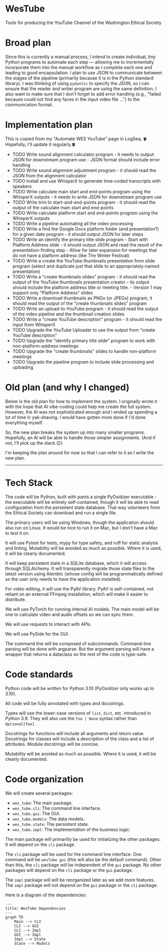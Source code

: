 # WesTube

Tools for producing the YouTube Channel of the Washington Ethical Society

# Broad plan

Since this is currently a manual process, I intend to 
create individual, tiny Python programs to automate each step — allowing
me to incrementally incorporate them into the manual workflow as I 
complete each one and leading to good encapsulation. I plan to use JSON 
to communicate between the stages of the pipeline (primarily because it 
is in the Python standard library). I was thinking of using `pydantic`
to specify the JSON, so I can ensure that the reader and writer program 
are using the same definition. I also want to make sure that I don't 
forget to add error handling (e.g., "failed because could not find any 
faces in the input video file ...") to the communication format.

# Implementation plan

This is copied from my "Automate WES YouTube" page in LogSeq. 🍀Hopefully, I'll update it regularly.🍀

- TODO Write sound alignment calculator program - it needs to output JSON for downstream program use - JSON format should include error handling
- TODO Write sound alignment adjustment program - it should read the JSON from the alignment calculator
- TODO Install and use WhisperX to generate time-coded transcripts with speakers
- TODO Write calculate main start and end-points program using the WhisperX outputs - it needs to write JSON for downstream program use
- TODO Write trim to start-and-end-points program - it should read the output of the calculate main start and end-points
- TODO Write calculate platform start and end-points program using the WhisperX outputs
- TODO Write a pipeline automating all the video processing
- TODO Write a find the Google Docs platform folder (and presentation?) for a given date program - it should output JSON for later steps
- TODO Write an identify the primary title slide program - Start with Platform Address slide - it should output JSON and read the result of the presentation-finding step - Allow for later expansion for meetings that do not have a platform address (like The Winter Festival)
- TODO Write a create the YouTube thumbnails presentation from slide program (select and duplicate just that slide to an appropriately-named presentation)
- TODO Write a "create thumbnails slides" program - it should read the output of the YouTube thumbnails presentation creator - its output should include the platform address title or meeting title. - Version 1 may support only "Platform Address" slides
- TODO Write a download thumbnails as PNGs (or JPEGs) program, it should read the output of the "create thumbnails slides" program
- TODO Write an upload-to-YouTube program - it should read the output of the video pipeline and the thumbnail creation slides
- TODO Write a "create YouTube description" program - it should read the input from WhisperX
- TODO Upgrade the YouTube Uploader to use the output from "create YouTube description"
- TODO Upgrade the "identify primary title slide" program to work with non-platform-address meetings
- TODO Upgrade the "create thumbnails" slides to handle non-platform meetings
- TODO Upgrade the pipeline program to include slide processing and uploading


# Old plan (and why I changed)
Below is the old plan for how to implement the system. I originally wrote it with the hope that AI vibe-coding could help me create the full system. However, the AI was not sophisticated enough and I ended up spending a lot of time in yak-shaving. I would have gotten more done if I'd done everything myself.

So, the new plan breaks the system up into many smaller programs. Hopefully, an AI will be able to handle those simpler assignments. (And if not, I'll pick up the slack.😉)

I'm keeping the plan around for now so that I can refer to it as I write the new plan.

---------

# Tech Stack

The code will be Python, built with pants a single PyOxidizer executable - the executable will be entirely self-contained, though it will be able to read configuration from the persistent state database. That way volunteers from the Ethical Society can download and run a single file.

The primary users will be using Windows, though the application should also run on Linux. It would be nice to run it on Mac, but I don't have a Mac to test it on.

It will use Pytest for tests, mypy for type safety, and ruff for static analysis and linting.
Mutability will be avoided as much as possible. Where it is used, it will be clearly documented.

It will keep persistent state in a SQLite database, which it will access through SQLAlchemy. It will transparently migrate those state files to the latest version using Alembic (whose config will be programmatically defined so the user only needs to have the application installed).

For video editing, it will use the PyAV library. PyAV is self-contained, not reliant on an external FFmpeg installation, which will make it easier to distribute.

We will use PyTorch for running internal AI models. The main model will be one to calculate video and audio offsets so we can sync them.

We will use requests to interact with APIs.

We will use PySide for the GUI.

The command line will be composed of subcommands. Command-line parsing will be done with argparse. But
the argument parsing will have a wrapper that returns a dataclass so the rest of the code is type-safe.

# Code standards

Python code will be written for Python 3.10 (PyOxidizer only works up to 3.10).

All code will be fully annotated with types and docstrings.

Types will use the lower-case versions of `list`, `dict`, etc. introduced in Python 3.9. They will also use the `foo | None` syntax rather than `Optional[foo]`.

Docstrings for functions will include all arguments and return value. Docstrings for classes will include a description of the class and a list of attributes. Module docstrings will be concise.

Mutability will be avoided as much as possible. Where it is used, it will be clearly documented.

# Code organization

We will create several packages:

- `wes_tube`: The main package.
- `wes_tube.cli`: The command line interface.
- `wes_tube.gui`: The GUI.
- `wes_tube.models`: The data models.
- `wes_tube.state`: The persistent state.
- `wes_tube.impl`: The implementation of the business logic.

The main package will primarlily be used for initializing the other packages. It will depend on the
`cli` package.

The `cli` package will be used for the command line interface. One command will be `wesTube gui` (this will also be the default command). Other than this, the `cli` package will be independent of the `gui` package. No other packages will depend on the `cli` package or the `gui` package.

The `impl` package will will be reorganized later as we add more features. The `impl` package will not depend on the `gui` package or the `cli` package.

Here is a diagram of the dependencies:

```mermaid
---
title: WesTube Dependencies
---
graph TD
    Main --> CLI
    CLI --> GUI
    CLI --> Impl
    GUI --> Impl
    Impl --> State
    State --> Models
```
